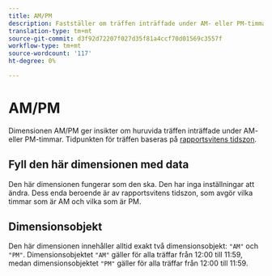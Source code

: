 ```yaml
---
title: AM/PM
description: Fastställer om träffen inträffade under AM- eller PM-timmar.
translation-type: tm+mt
source-git-commit: d3f92d72207f027d35f81a4ccf70d01569c3557f
workflow-type: tm+mt
source-wordcount: '117'
ht-degree: 0%

---
```



# AM/PM

Dimensionen AM/PM ger insikter om huruvida träffen inträffade under AM- eller PM-timmar. Tidpunkten för träffen baseras på [rapportsvitens tidszon](/help/admin/admin/general-acct-settings-admin.md).

## Fyll den här dimensionen med data

Den här dimensionen fungerar som den ska. Den har inga inställningar att ändra. Dess enda beroende är av rapportsvitens tidszon, som avgör vilka timmar som är AM och vilka som är PM.

## Dimensionsobjekt

Den här dimensionen innehåller alltid exakt två dimensionsobjekt: `"AM"` och `"PM"`. Dimensionsobjektet `"AM"` gäller för alla träffar från 12:00 till 11:59, medan dimensionsobjektet `"PM"` gäller för alla träffar från 12:00 till 11:59.
